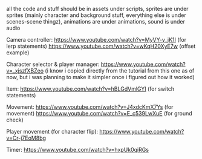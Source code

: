 all the code and stuff should be in assets under scripts, sprites are under sprites (mainly character and background stuff, everything else is under scenes-scene thingz), animations are under animations, sound is under audio

Camera controller: https://www.youtube.com/watch?v=MyVY-y_jK1I (for lerp statements)
https://www.youtube.com/watch?v=wKqH20XyE7w (offset example)

Character selector & player manager: https://www.youtube.com/watch?v=_xjszfXBZeo (i know i copied directly from the tutorial from this one as of now, but i was planning to make it simpler once i figured out how it worked)

Item: https://www.youtube.com/watch?v=hBLGdVmlGYI (for switch statements)

Movement: https://www.youtube.com/watch?v=J4xdcKmX7Ys (for movement) https://www.youtube.com/watch?v=E_c539LwXuE (for ground check)

Player movement (for character flip): https://www.youtube.com/watch?v=Cr-j7EoM8bg  

Timer: https://www.youtube.com/watch?v=hxpUk0qiRGs 

